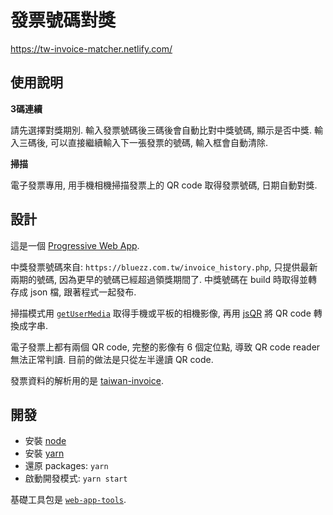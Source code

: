 # 發票號碼對獎

https://tw-invoice-matcher.netlify.com/

## 使用說明

**3碼連續**

請先選擇對獎期別. 輸入發票號碼後三碼後會自動比對中獎號碼, 顯示是否中獎. 輸入三碼後, 可以直接繼續輸入下一張發票的號碼, 輸入框會自動清除.

**掃描**

電子發票專用, 用手機相機掃描發票上的 QR code 取得發票號碼, 日期自動對獎.

## 設計

這是一個 [Progressive Web App](https://developers.google.com/web/fundamentals/codelabs/your-first-pwapp/?hl=zh-tw).

中獎發票號碼來自: `https://bluezz.com.tw/invoice_history.php`, 只提供最新兩期的號碼, 因為更早的號碼已經超過領獎期間了. 中獎號碼在 build 時取得並轉存成 json 檔, 跟著程式一起發布.

掃描模式用 [`getUserMedia`](https://developer.mozilla.org/en-US/docs/Web/API/MediaDevices/getUserMedia) 取得手機或平板的相機影像, 再用 [jsQR](https://github.com/cozmo/jsQR) 將 QR code 轉換成字串.

電子發票上都有兩個 QR code, 完整的影像有 6 個定位點, 導致 QR code reader 無法正常判讀. 目前的做法是只從左半邊讀 QR code.

發票資料的解析用的是 [taiwan-invoice](http://npm.im/taiwan-invoice).

## 開發

- 安裝 [node](https://nodejs.org/en/download/)
- 安裝 [yarn](https://yarnpkg.com/lang/en/docs/install/)
- 還原 packages: `yarn`
- 啟動開發模式: `yarn start`

基礎工具包是 [`web-app-tools`](https://github.com/dk00/web-app-tools).
